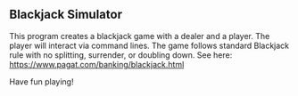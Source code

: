 ## Blackjack Simulator

This program creates a blackjack game with a dealer and a player. The player will interact via command lines. The game follows standard Blackjack rule with no splitting, surrender, or doubling down. See here: https://www.pagat.com/banking/blackjack.html

Have fun playing!
